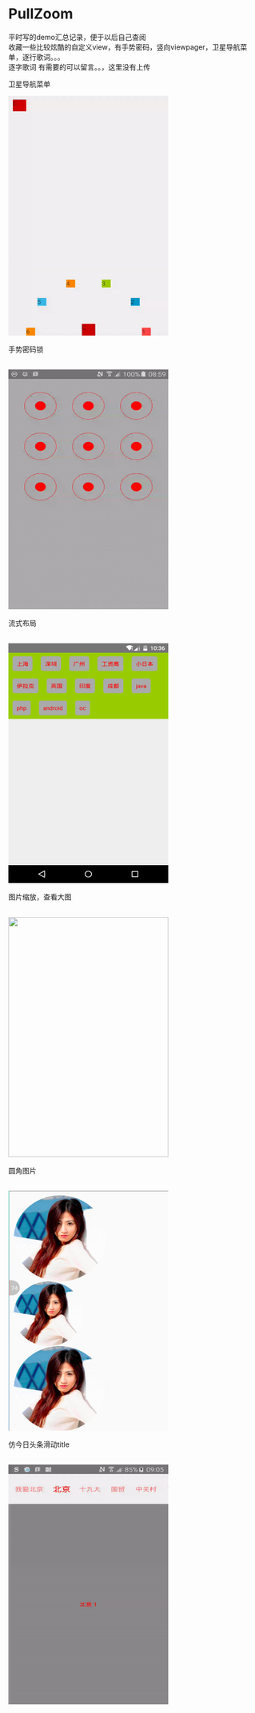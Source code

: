 # PullZoom
平时写的demo汇总记录，便于以后自己查阅
<br/>
收藏一些比较炫酷的自定义view，有手势密码，竖向viewpager，卫星导航菜单，逐行歌词。。。
<br/>
逐字歌词 有需要的可以留言。。，这里没有上传<br/>


卫星导航菜单<br/>

<img src='screenshot/ezgif.com-crop.gif' height="480" width="320"  />

<br/>

手势密码锁

<br/>
    <img src='screenshot/20170921091221720.gif'  height="480" width="320" />
<br/>


流式布局

<br/>
    <img src='screenshot/flowlayout.png'  height="480" width="320" />
<br/>



图片缩放，查看大图

<br/>
    <img src='screenshot/zoom.gif'  height="480" width="320" />
<br/>


圆角图片

<br/>
    <img src='screenshot/roundImg.png'  height="480" width="320" />
<br/>

仿今日头条滑动title

<br/>
    <img src='screenshot/news_title.gif'  height="480" width="320" />
<br/>

